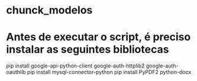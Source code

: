 # chunck_modelos

# Antes de executar o script, é preciso instalar as seguintes bibliotecas

pip install google-api-python-client google-auth-httplib2 google-auth-oauthlib
pip install mysql-connector-python
pip install PyPDF2 python-docx
